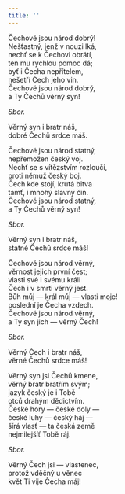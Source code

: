 ```yaml
---
title: ''
---
```


Čechové jsou národ dobrý!  
Nešťastný, jenž v nouzi lká,  
nechť se k Čechovi obrátí,  
ten mu rychlou pomoc dá;  
byť i Čecha nepřítelem,  
nešetří Čech jeho vin.  
Čechové jsou národ dobrý,  
a Ty Čechů věrný syn!

_Sbor._

Věrný syn i bratr náš,  
dobré Čechů srdce máš.

Čechové jsou národ statný,  
nepřemožen český voj.  
Nechť se s vítězstvím rozloučí,  
proti němuž český boj.  
Čech kde stojí, krutá bitva  
tamť, i mnohý slavný čin.  
Čechové jsou národ statný,  
a Ty Čechů věrný syn!

_Sbor._

Věrný syn i bratr náš,  
statné Čechů srdce máš!

Čechové jsou národ věrný,  
věrnost jejich první čest;  
vlasti své i svému králi  
Čech i v smrti věrný jest.  
Bůh můj ― král můj ― vlasti moje!  
poslední je Čecha vzdech.  
Čechové jsou národ věrný,  
a Ty syn jich ― věrný Čech!

_Sbor._

Věrný Čech i bratr náš,  
věrné Čechů srdce máš!

Věrný syn jsi Čechů kmene,  
věrný bratr bratřím svým;  
jazyk český je i Tobě  
otců drahým dědictvím.  
České hory ― české doly ―  
české luhy ― český háj ―  
šírá vlasť ― ta česká země  
nejmilejšíť Tobě ráj.

_Sbor._

Věrný Čech jsi ― vlastenec,  
protož vděčný u věnec  
květ Ti vije Čecha máj!
